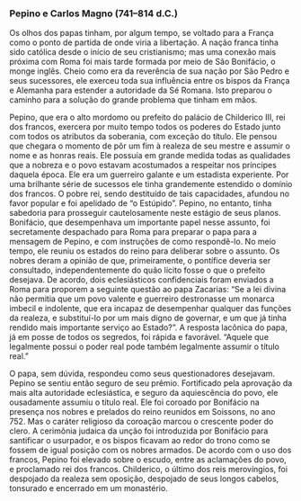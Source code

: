 ### Pepino e Carlos Magno (741–814 d.C.) 

Os olhos dos papas tinham, por algum tempo, se voltado para a França como o ponto de partida de onde viria a libertação. A nação franca tinha sido católica desde o início de seu cristianismo; mas uma conexão mais próxima com Roma foi mais tarde formada por meio de São Bonifácio, o monge inglês. Cheio como era da reverência de sua nação por São Pedro e seus sucessores, ele exerceu toda sua influência entre os bispos da França e Alemanha para estender a autoridade da Sé Romana. Isto preparou o caminho para a solução do grande problema que tinham em mãos.

Pepino, que era o alto mordomo ou prefeito do palácio de Childerico III, rei dos francos, exercera por muito tempo todos os poderes do Estado junto com todos os atributos da soberania, com exceção do título. Ele pensou que chegara o momento de pôr um fim à realeza de seu mestre e assumir o nome e as honras reais. Ele possuía em grande medida todas as qualidades que a nobreza e o povo estavam acostumados a respeitar nos príncipes daquela época. Ele era um guerreiro galante e um estadista experiente. Por uma brilhante série de sucessos ele tinha grandemente estendido o domínio dos francos. O pobre rei, sendo destituído de tais capacidades, afundou no favor popular e foi apelidado de “o Estúpido”. Pepino, no entanto, tinha sabedoria para prosseguir cautelosamente neste estágio de seus planos. Bonifácio, que desempenhava um importante papel nesse assunto, foi secretamente despachado para Roma para preparar o papa para a mensagem de Pepino, e com instruções de como respondê-lo. No meio tempo, ele reuniu os estados do reino para deliberar sobre o assunto. Os nobres deram a opinião de que, primeiramente, o pontífice deveria ser consultado, independentemente do quão lícito fosse o que o prefeito desejava. De acordo, dois eclesiásticos confidenciais foram enviados a Roma para proporem a seguinte questão ao papa Zacarias: “Se a lei divina não permitia que um povo valente e guerreiro destronasse um monarca imbecil e indolente, que era incapaz de desempenhar qualquer das funções da realeza, e substituí-lo por um mais digno de governar, e um que já tinha rendido mais importante serviço ao Estado?”. A resposta lacônica do papa, já em posse de todos os segredos, foi rápida e favorável. “Aquele que legalmente possui o poder real pode também legalmente assumir o título real.”

O papa, sem dúvida, respondeu como seus questionadores desejavam. Pepino se sentiu então seguro de seu prêmio. Fortificado pela aprovação da mais alta autoridade eclesiástica, e seguro da aquiescência do povo, ele ousadamente assumiu o título real. Ele foi coroado por Bonifácio na presença nos nobres e prelados do reino reunidos em Soissons, no ano 752\. Mas o caráter religioso da coroação marcou o crescente poder do clero. A cerimônia judaica da unção foi introduzida por Bonifácio para santificar o usurpador, e os bispos ficavam ao redor do trono como se fossem de igual posição com os nobres armados. De acordo com o uso dos francos, Pepino foi elevado sobre o escudo, entre as aclamações do povo, e proclamado rei dos francos. Childerico, o último dos reis merovíngios, foi despojado da realeza sem oposição, despojado de seus longos cabelos, tonsurado e encerrado em um monastério.